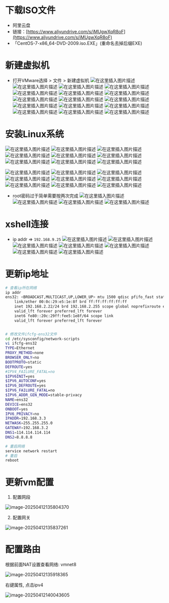 # 下载ISO文件
- 阿里云盘
- 链接：[https://www.aliyundrive.com/s/iMUgwXqR8oF](https://www.aliyundrive.com/s/iMUgwXqR8oF)
- 「CentOS-7-x86_64-DVD-2009.iso.EXE」(重命名去掉后缀EXE)

# 新建虚拟机
- 打开VMware选择 > 文件 > 新建虚拟机
![在这里插入图片描述](../../picture/fd45a0dc264080ea16aa6f851d975917.png)
![在这里插入图片描述](../../picture/041939d72f346f3d3fd6a8065d23b0f2.png)
![在这里插入图片描述](../../picture/728c97d302e1edaa0d1d84eb30921dac.png)
![在这里插入图片描述](../../picture/aea55a51b9fa18ae168f0c502239416f.png)
![在这里插入图片描述](../../picture/b35366d433d74e6a4b8ecbd4280a7c04.png)
![在这里插入图片描述](../../picture/23af7c4243ae064cb0186dcffb477fa1.png)
![在这里插入图片描述](../../picture/48b5fe7ab8fe4cb9e072dbbd530dd4ca.png)
![在这里插入图片描述](../../picture/3157c4c10391cee84cad148734578134.png)
![在这里插入图片描述](../../picture/d137d2bc2b9c55d0cca4be5d6abad607.png)
![在这里插入图片描述](../../picture/c927d609fd808b6bb42725eeb592f9a1.png)
![在这里插入图片描述](../../picture/dd69c1fe1d3bab212347d359a24cb85a.png)
![在这里插入图片描述](../../picture/61e8319c5fc9f605e44e02b39da423ea.png)
![在这里插入图片描述](../../picture/015023919fad491244fd08eb406fd22f.png)
![在这里插入图片描述](../../picture/e477b5378b36de0541305bc12f381e43.png)
![在这里插入图片描述](../../picture/b27bebaf18ff20936ca545aa1feacf63.png)
![在这里插入图片描述](../../picture/ff480086e13caa37b4a2a0c71664e721.png)
# 安装Linux系统
![在这里插入图片描述](../../picture/b336f8a3298334368ad8fd34c7b52b6d.png)
![在这里插入图片描述](../../picture/c8feed542c63ee47e7618e09dc06e7db.png)
![在这里插入图片描述](../../picture/1e94297aa5a65512eda57cab786f5e63.png)
![在这里插入图片描述](../../picture/598907ad3db16878f374f4babe0de07f.png)
![在这里插入图片描述](../../picture/880277bd070837dcacaa4a86196ca40f.png)
![在这里插入图片描述](../../picture/f9d7335143763113871132b50bac9af5.png)
![在这里插入图片描述](../../picture/318da8dcda7b991c997297d55fa92b88.png)
![在这里插入图片描述](../../picture/3a2e4fa992238d007903dfffd3a9e20a.png)
![在这里插入图片描述](../../picture/6df1a4b67d72ee0f6f4f4ca10233f323.png)

![在这里插入图片描述](../../picture/3ca7b80eda22def8b9621eac62a67207.png)
![在这里插入图片描述](../../picture/3455589e55a370ebcd4ab13929791aaf.png)
![在这里插入图片描述](../../picture/44a3f7316df05d8b3c1d5a376733decd.png)
![在这里插入图片描述](../../picture/6b184fdbfdd9a370dfefa4058bbae0e0.png)
![在这里插入图片描述](../../picture/5971dda10aed591a7d1572cce851b651.png)
![在这里插入图片描述](../../picture/b060b16e6f4dfc3a27dcb4ebcfb1d06c.png)
![在这里插入图片描述](../../picture/3687b0badc1d333fea78ee11b5bb392d.png)
![在这里插入图片描述](../../picture/aab21576f2a3a0c99fd1eba3b3411bb2.png)
![在这里插入图片描述](../../picture/f8a2e79534481f3fd7cd5e14a6e4ce9e.png)
- root密码过于简单需要按两次完成
![在这里插入图片描述](../../picture/d22faa671863aac19c290986ecf4593e.png)
![在这里插入图片描述](../../picture/4f3c53921f3957c6c0086c6f1abdadbf.png)
![在这里插入图片描述](../../picture/f9b68c280698f12859f448e556f89f96.png)
![在这里插入图片描述](../../picture/1c66af9d14476444c68ec3de9cd5c9ed.png)
# xshell连接
- ip addr => `192.168.9.25`
![在这里插入图片描述](../../picture/3e99da5ed16ad9577961cfe1387d80de.png)
![在这里插入图片描述](../../picture/eb5e4f26d606586d1eed70ab63bbef67.png)
![在这里插入图片描述](../../picture/5429ebfcd46e0e3fa62ae7258724bbf8.png)
![在这里插入图片描述](../../picture/134b57fd28a2682233f6f86e97b1cff7.png)
![在这里插入图片描述](../../picture/87d4b64238fb9408f5a65f7181a9316c.png)
![在这里插入图片描述](../../picture/65834831f6fe0e6f52b5fd3f66f14274.png)
![在这里插入图片描述](../../picture/3b3af0d22759df633dfb8a1e3a38de4a.png)



# 更新ip地址

```sh
# 查看ip所在网络
ip addr
ens32: <BROADCAST,MULTICAST,UP,LOWER_UP> mtu 1500 qdisc pfifo_fast state UP group default qlen 1000
    link/ether 00:0c:29:e5:1e:8f brd ff:ff:ff:ff:ff:ff
    inet 192.168.2.22/24 brd 192.168.2.255 scope global noprefixroute ens32
    valid_lft forever preferred_lft forever
    inet6 fe80::20c:29ff:fee5:1e8f/64 scope link
    valid_lft forever preferred_lft forever


# 修改文件ifcfg-ens32文件
cd /etc/sysconfig/network-scripts
vi ifcfg-ens32
TYPE=Ethernet
PROXY_METHOD=none
BROWSER_ONLY=no
BOOTPROTO=static
DEFROUTE=yes
#IPV4_FAILURE_FATAL=no
$IPV6INIT=yes
$IPV6_AUTOCONF=yes
$IPV6_DEFROUTE=yes
$IPV6_FAILURE_FATAL=no
$IPV6_ADDR_GEN_MODE=stable-privacy
NAME=ens32
DEVICE=ens32
ONBOOT=yes
IPV6_PRIVACY=no
IPADDR=192.168.3.3
NETWASK=255.255.255.0
GATEWAY=192.168.3.2
DNS1=114.114.114.114
DNS2=8.8.8.8

# 重启网络
service network restart
# 重启
reboot
```

# 更新vm配置

1. 配置网段

![image-20250412135804370](../../picture/image-20250412135804370.png)

2. 配置网关

![image-20250412135837261](../../picture/image-20250412135837261.png)



# 配置路由

根据前面NAT设置查看网络: vmnet8

![image-20250412135918365](../../picture/image-20250412135918365.png)



右键属性, 点击ipv4

![image-20250412140043605](../../picture/image-20250412140043605.png)